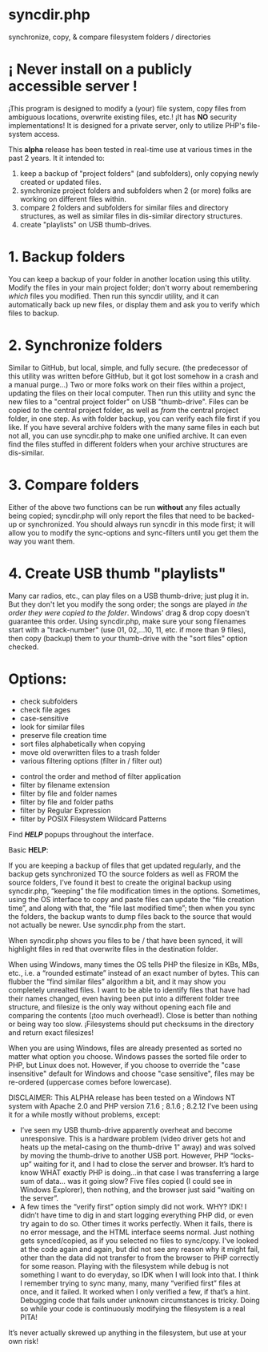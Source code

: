 # syncdir.php
synchronize, copy, &amp; compare filesystem folders / directories

# ¡ **Never** install on a publicly accessible server !
¡This program is designed to modify a (your) file system, copy files from ambiguous locations, overwrite existing files, etc.!
¡It has **NO** security implementations!
It is designed for a private server, only to utilize PHP's file-system access.

This **alpha** release has been tested in real-time use at various times in the past 2 years.
It it intended to:
1. keep a backup of "project folders" (and subfolders), only copying newly created or updated files.
2. synchronize project folders and subfolders when 2 (or more) folks are working on different files within.
3. compare 2 folders and subfolders for similar files and directory structures,
		as well as similar files in dis-similar directory structures.
4. create "playlists" on USB thumb-drives.

# 1. Backup folders
You can keep a backup of your folder in another location using this utility.
Modify the files in your main project folder; don't worry about remembering *which* files you modified.
Then run this syncdir utility, and it can automatically back up new files, or display them and ask you to verify which files to backup.

# 2. Synchronize folders
Similar to GitHub, but local, simple, and fully secure.
(the predecessor of this utility was written before GitHub, but it got lost somehow in a crash and a manual purge…)
Two or more folks work on their files within a project, updating the files on their local computer.
Then run this utility and sync the new files to a "central project folder" on USB "thumb-drive".
Files can be copied *to* the central project folder, as well as *from* the central project folder, in one step.
As with folder backup, you can verify each file first if you like.
If you have several archive folders with the many same files in each but not all,
you can use syncdir.php to make one unified archive.
It can even find the files stuffed in different folders when your archive structures are dis-similar.

# 3. Compare folders
Either of the above two functions can be run **without** any files actually being copied;
syncdir.php will only report the files that need to be backed-up or synchronized.
You should always run syncdir in this mode first;
it will allow you to modify the sync-options and sync-filters until you get them the way you want them.

# 4. Create USB thumb "playlists"
Many car radios, etc., can play files on a USB thumb-drive; just plug it in.
But they don't let you modify the song order; the songs are played *in the order they were copied to the folder*.
Windows' drag & drop copy doesn't guarantee this order.
Using syncdir.php, make sure your song filenames start with a "track-number" (use 01, 02,...10, 11, etc. if more than 9 files),
then copy (backup) them to your thumb-drive with the "sort files" option checked.

# Options:
- check subfolders
- check file ages
- case-sensitive
- look for similar files
- preserve file creation time
- sort files alphabetically when copying
- move old overwritten files to a trash folder
- various filtering options (filter in / filter out)
* control the order and method of filter application
* filter by filename extension
* filter by file and folder names
* filter by file and folder paths
* filter by Regular Expression
* filter by POSIX Filesystem Wildcard Patterns

Find ***HELP*** popups throughout the interface.

Basic **HELP**:

If you are keeping a backup of files that get updated regularly, and the backup gets synchronized TO the source folders as well as FROM the source folders,
I’ve found it best to create the original backup using syncdir.php, “keeping” the file modification times in the options.
Sometimes, using the OS interface to copy and paste files can update the “file creation time”, and along with that, the “file last modified time”;
then when you sync the folders, the backup wants to dump files back to the source that would not actually be newer.
Use syncdir.php from the start.

When syncdir.php shows you files to be / that have been synced, it will highlight files in red that overwrite files in the destination folder.

When using Windows, many times the OS tells PHP the filesize in KBs, MBs, etc., i.e. a “rounded estimate” instead of an exact number of bytes.
This can flubber the “find similar files” algorithm a bit, and it may show you completely unrealted files.
I want to be able to identify files that have had their names changed, even having been put into a different folder tree structure,
and filesize is the only way without opening each file and comparing the contents (¡too much overhead!).
Close is better than nothing or being way too slow.
¡Filesystems should put checksums in the directory and return exact filesizes!

When you are using Windows, files are already presented as sorted no matter what option you choose.
Windows passes the sorted file order to PHP, but Linux does not.
However, if you choose to override the "case insensitive" default for Windows and choose "case sensitive",
files may be re-ordered (uppercase comes before lowercase).

DISCLAIMER:
This ALPHA release has been tested on a Windows NT system with Apache 2.0 and PHP version 7.1.6 ; 8.1.6 ; 8.2.12
I’ve been using it for a while mostly without problems, except:
* I’ve seen my USB thumb-drive apparently overheat and become unresponsive.
 This is a hardware problem (video driver gets hot and heats up the metal-casing on the thumb-drive 1" away)
 and was solved by moving the thumb-drive to another USB port.
 However, PHP “locks-up” waiting for it, and I had to close the server and browser.
 It’s hard to know WHAT exactly PHP is doing…in that case I was transferring a large sum of data…
 was it going slow?  Five files copied (I could see in Windows Explorer), then nothing,
 and the browser just said “waiting on the server”.
* A few times the “verify first” option simply did not work.  WHY?  IDK!
 I didn’t have time to dig in and start logging everything PHP did, or even try again to do so.
 Other times it works perfectly.  When it fails, there is no error message,
 and the HTML interface seems normal.
 Just nothing gets synced/copied, as if you selected no files to sync/copy.
 I've looked at the code again and again, but did not see any reason why it might fail,
 other than the data did not transfer to from the browser to PHP correctly for some reason.
 Playing with the filesystem while debug is not something I want to do everyday,
 so IDK when I will look into that.
 I think I remember trying to sync many, many, many “verified first” files at once, and it failed.
 It worked when I only verified a few, if that’s a hint.
 Debugging code that fails under unknown circumstances is tricky.
 Doing so while your code is continuously modifying the filesystem is a real PITA!

It’s never actually skrewed up anything in the filesystem, but use at your own risk!
